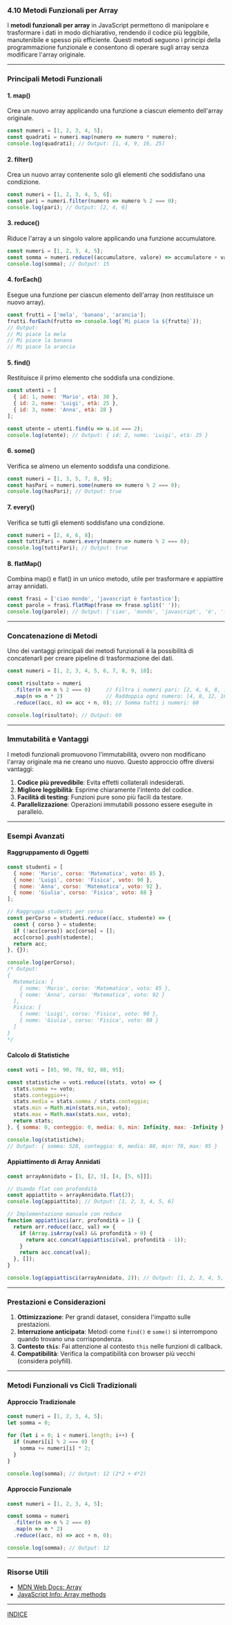 ### **4.10 Metodi Funzionali per Array**

I **metodi funzionali per array** in JavaScript permettono di manipolare e trasformare i dati in modo dichiarativo, rendendo il codice più leggibile, manutenibile e spesso più efficiente. Questi metodi seguono i principi della programmazione funzionale e consentono di operare sugli array senza modificare l'array originale.

---

### **Principali Metodi Funzionali**

#### **1. map()**

Crea un nuovo array applicando una funzione a ciascun elemento dell'array originale.

```javascript
const numeri = [1, 2, 3, 4, 5];
const quadrati = numeri.map(numero => numero * numero);
console.log(quadrati); // Output: [1, 4, 9, 16, 25]
```

#### **2. filter()**

Crea un nuovo array contenente solo gli elementi che soddisfano una condizione.

```javascript
const numeri = [1, 2, 3, 4, 5, 6];
const pari = numeri.filter(numero => numero % 2 === 0);
console.log(pari); // Output: [2, 4, 6]
```

#### **3. reduce()**

Riduce l'array a un singolo valore applicando una funzione accumulatore.

```javascript
const numeri = [1, 2, 3, 4, 5];
const somma = numeri.reduce((accumulatore, valore) => accumulatore + valore, 0);
console.log(somma); // Output: 15
```

#### **4. forEach()**

Esegue una funzione per ciascun elemento dell'array (non restituisce un nuovo array).

```javascript
const frutti = ['mela', 'banana', 'arancia'];
frutti.forEach(frutto => console.log(`Mi piace la ${frutto}`));
// Output:
// Mi piace la mela
// Mi piace la banana
// Mi piace la arancia
```

#### **5. find()**

Restituisce il primo elemento che soddisfa una condizione.

```javascript
const utenti = [
  { id: 1, nome: 'Mario', età: 30 },
  { id: 2, nome: 'Luigi', età: 25 },
  { id: 3, nome: 'Anna', età: 28 }
];

const utente = utenti.find(u => u.id === 2);
console.log(utente); // Output: { id: 2, nome: 'Luigi', età: 25 }
```

#### **6. some()**

Verifica se almeno un elemento soddisfa una condizione.

```javascript
const numeri = [1, 3, 5, 7, 8, 9];
const hasPari = numeri.some(numero => numero % 2 === 0);
console.log(hasPari); // Output: true
```

#### **7. every()**

Verifica se tutti gli elementi soddisfano una condizione.

```javascript
const numeri = [2, 4, 6, 8];
const tuttiPari = numeri.every(numero => numero % 2 === 0);
console.log(tuttiPari); // Output: true
```

#### **8. flatMap()**

Combina map() e flat() in un unico metodo, utile per trasformare e appiattire array annidati.

```javascript
const frasi = ['ciao mondo', 'javascript è fantastico'];
const parole = frasi.flatMap(frase => frase.split(' '));
console.log(parole); // Output: ['ciao', 'mondo', 'javascript', 'è', 'fantastico']
```

---

### **Concatenazione di Metodi**

Uno dei vantaggi principali dei metodi funzionali è la possibilità di concatenarli per creare pipeline di trasformazione dei dati.

```javascript
const numeri = [1, 2, 3, 4, 5, 6, 7, 8, 9, 10];

const risultato = numeri
  .filter(n => n % 2 === 0)     // Filtra i numeri pari: [2, 4, 6, 8, 10]
  .map(n => n * 2)              // Raddoppia ogni numero: [4, 8, 12, 16, 20]
  .reduce((acc, n) => acc + n, 0); // Somma tutti i numeri: 60

console.log(risultato); // Output: 60
```

---

### **Immutabilità e Vantaggi**

I metodi funzionali promuovono l'immutabilità, ovvero non modificano l'array originale ma ne creano uno nuovo. Questo approccio offre diversi vantaggi:

1. **Codice più prevedibile**: Evita effetti collaterali indesiderati.
2. **Migliore leggibilità**: Esprime chiaramente l'intento del codice.
3. **Facilità di testing**: Funzioni pure sono più facili da testare.
4. **Parallelizzazione**: Operazioni immutabili possono essere eseguite in parallelo.

---

### **Esempi Avanzati**

#### **Raggruppamento di Oggetti**

```javascript
const studenti = [
  { nome: 'Mario', corso: 'Matematica', voto: 85 },
  { nome: 'Luigi', corso: 'Fisica', voto: 90 },
  { nome: 'Anna', corso: 'Matematica', voto: 92 },
  { nome: 'Giulia', corso: 'Fisica', voto: 88 }
];

// Raggruppa studenti per corso
const perCorso = studenti.reduce((acc, studente) => {
  const { corso } = studente;
  if (!acc[corso]) acc[corso] = [];
  acc[corso].push(studente);
  return acc;
}, {});

console.log(perCorso);
/* Output:
{
  Matematica: [
    { nome: 'Mario', corso: 'Matematica', voto: 85 },
    { nome: 'Anna', corso: 'Matematica', voto: 92 }
  ],
  Fisica: [
    { nome: 'Luigi', corso: 'Fisica', voto: 90 },
    { nome: 'Giulia', corso: 'Fisica', voto: 88 }
  ]
}
*/
```

#### **Calcolo di Statistiche**

```javascript
const voti = [85, 90, 78, 92, 88, 95];

const statistiche = voti.reduce((stats, voto) => {
  stats.somma += voto;
  stats.conteggio++;
  stats.media = stats.somma / stats.conteggio;
  stats.min = Math.min(stats.min, voto);
  stats.max = Math.max(stats.max, voto);
  return stats;
}, { somma: 0, conteggio: 0, media: 0, min: Infinity, max: -Infinity });

console.log(statistiche);
// Output: { somma: 528, conteggio: 6, media: 88, min: 78, max: 95 }
```

#### **Appiattimento di Array Annidati**

```javascript
const arrayAnnidato = [1, [2, 3], [4, [5, 6]]];

// Usando flat con profondità
const appiattito = arrayAnnidato.flat(2);
console.log(appiattito); // Output: [1, 2, 3, 4, 5, 6]

// Implementazione manuale con reduce
function appiattisci(arr, profondità = 1) {
  return arr.reduce((acc, val) => {
    if (Array.isArray(val) && profondità > 0) {
      return acc.concat(appiattisci(val, profondità - 1));
    }
    return acc.concat(val);
  }, []);
}

console.log(appiattisci(arrayAnnidato, 2)); // Output: [1, 2, 3, 4, 5, 6]
```

---

### **Prestazioni e Considerazioni**

1. **Ottimizzazione**: Per grandi dataset, considera l'impatto sulle prestazioni.
2. **Interruzione anticipata**: Metodi come `find()` e `some()` si interrompono quando trovano una corrispondenza.
3. **Contesto `this`**: Fai attenzione al contesto `this` nelle funzioni di callback.
4. **Compatibilità**: Verifica la compatibilità con browser più vecchi (considera polyfill).

---

### **Metodi Funzionali vs Cicli Tradizionali**

#### **Approccio Tradizionale**

```javascript
const numeri = [1, 2, 3, 4, 5];
let somma = 0;

for (let i = 0; i < numeri.length; i++) {
  if (numeri[i] % 2 === 0) {
    somma += numeri[i] * 2;
  }
}

console.log(somma); // Output: 12 (2*2 + 4*2)
```

#### **Approccio Funzionale**

```javascript
const numeri = [1, 2, 3, 4, 5];

const somma = numeri
  .filter(n => n % 2 === 0)
  .map(n => n * 2)
  .reduce((acc, n) => acc + n, 0);

console.log(somma); // Output: 12
```

---

### **Risorse Utili**

- [MDN Web Docs: Array](https://developer.mozilla.org/it/docs/Web/JavaScript/Reference/Global_Objects/Array)
- [JavaScript Info: Array methods](https://javascript.info/array-methods)

---

[INDICE](README.md)